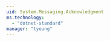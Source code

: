 ```yaml
---
uid: System.Messaging.Acknowledgment
ms.technology: 
  - "dotnet-standard"
manager: "tyoung"
---
```

